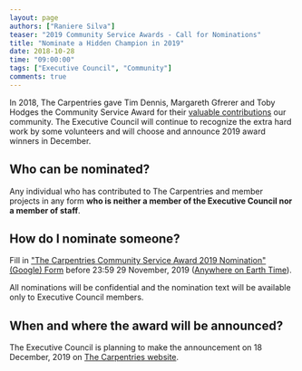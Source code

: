 ```yaml
---
layout: page
authors: ["Raniere Silva"]
teaser: "2019 Community Service Awards - Call for Nominations"
title: "Nominate a Hidden Champion in 2019"
date: 2018-10-28
time: "09:00:00"
tags: ["Executive Council", "Community"]
comments: true
---
```


In 2018,
The Carpentries gave
Tim Dennis,
Margareth Gfrerer
and
Toby Hodges
the Community Service Award for their [valuable contributions](https://carpentries.org/blog/2018/10/service-awards/) our community.
The Executive Council will continue to recognize
the extra hard work by some volunteers
and will choose and announce 2019 award winners in December.

## Who can be nominated?

Any individual
who has contributed to The Carpentries
and member projects
in any form
**who is neither a member of the Executive Council nor a member of staff**.

## How do I nominate someone?

Fill in ["The Carpentries Community Service Award 2019 Nomination" (Google) Form](https://forms.gle/SpKT92Fv1fUr8By5A)
before 23:59 29 November, 2019 ([Anywhere on Earth Time](https://en.wikipedia.org/wiki/Anywhere_on_Earth)).

All nominations will be confidential
and the nomination text will be available only to Executive Council members.

## When and where the award will be announced?

The Executive Council is planning to make the announcement
on 18 December, 2019 on [The Carpentries website](http://carpentries.org).
